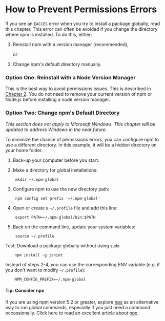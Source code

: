 <!--
title: 20 - How to prevent permissions errors
featured: true
-->

# How to Prevent Permissions Errors

If you see an `EACCES` error when you try to install a package globally, read this chapter. This error can often be avoided if you change the directory where npm is installed. To do this, either:

1.  Reinstall npm with a version manager (recommended), 
 
 	or
 
1.  Change npm's default directory manually. 


### Option One: Reinstall with a Node Version Manager

This is the best way to avoid permissions issues. This is described in [Chapter 2](https://docs.npmjs.com/getting-started/installing-node). You do not need to remove your current version of npm or Node.js before installing a node version manager. 

### Option Two: Change npm's Default Directory 

*This section does not apply to Microsoft Windows. This chapter will be updated to address Windows in the near future.* 

To minimize the chance of permissions errors, you can configure npm to use a different directory. In this example, it will be a hidden directory on your home folder.

1. Back-up your computer before you start. 

1. Make a directory for global installations:

        mkdir ~/.npm-global

2. Configure npm to use the new directory path:

        npm config set prefix '~/.npm-global'

3. Open or create a `~/.profile` file and add this line:

        export PATH=~/.npm-global/bin:$PATH

4. Back on the command line, update your system variables:

        source ~/.profile

Test: Download a package globally without using `sudo`.

        npm install -g jshint

Instead of steps 2-4, you can use the corresponding ENV variable (e.g. if you don't want to modify `~/.profile`):

        NPM_CONFIG_PREFIX=~/.npm-global
     
#### Tip: Consider npx

If you are using npm version 5.2 or greater, explore [npx](https://www.npmjs.com/package/npx) as an alternative way to run global commands, especially if you just need a command occassionally. Click here to read an excellent article about [npx](https://medium.com/@maybekatz/introducing-npx-an-npm-package-runner-55f7d4bd282b).
